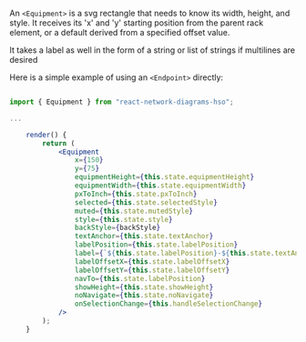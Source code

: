 
An `<Equipment>` is a svg rectangle that needs to know its width, height, and style. It receives its 'x' and 'y' starting position from the parent rack element, or a default derived from a specified offset value.

It takes a label as well in the form of a string or list of strings if multilines are desired

Here is a simple example of using an `<Endpoint>` directly:

```jsx

import { Equipment } from "react-network-diagrams-hso";

...

    render() {
        return (
            <Equipment
                x={150}
                y={75}
                equipmentHeight={this.state.equipmentHeight}
                equipmentWidth={this.state.equipmentWidth}
                pxToInch={this.state.pxToInch}
                selected={this.state.selectedStyle}
                muted={this.state.mutedStyle}
                style={this.state.style}
                backStyle={backStyle}
                textAnchor={this.state.textAnchor}
                labelPosition={this.state.labelPosition}
                label={`${this.state.labelPosition}-${this.state.textAnchor}`}
                labelOffsetX={this.state.labelOffsetX}
                labelOffsetY={this.state.labelOffsetY}
                navTo={this.state.labelPosition}
                showHeight={this.state.showHeight}
                noNavigate={this.state.noNavigate}
                onSelectionChange={this.handleSelectionChange}
            />
        );
    }

```

